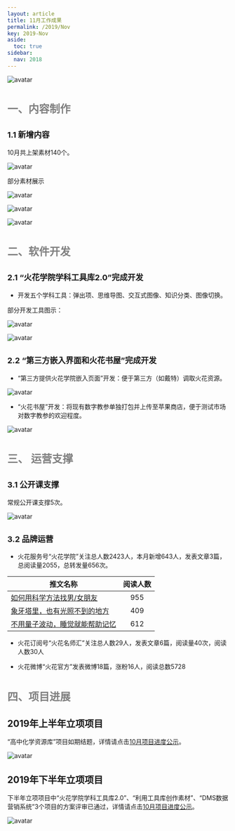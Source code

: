 ```yaml
---
layout: article
title: 11月工作成果
permalink: /2019/Nov
key: 2019-Nov
aside:
  toc: true
sidebar:
  nav: 2018
---
```


<bro/><bro/>

![avatar](images/20191100.png)

# <font size="5" color="gray">一、内容制作</font>

## <font size="4" >1.1 新增内容</font>

10月共上架素材140个。

![avatar](images/20191101.png)

部分素材展示

![avatar](images/201911002.png)

![avatar](images/201911003.png)

![avatar](images/201911004.png)

# <font size="5" color="gray">二、软件开发</font>

## <font size="4" >2.1 “火花学院学科工具库2.0”完成开发</font>

- 开发五个学科工具：弹出项、思维导图、交互式图像、知识分类、图像切换。

部分开发工具图示：

![avatar](images/20191105.png)

![avatar](images/201911005.png)

## <font size="4" >2.2 “第三方嵌入界面和火花书屋”完成开发</font>

- “第三方提供火花学院嵌入页面”开发：便于第三方（如戴特）调取火花资源。

![avatar](images/20191106.png)

- “火花书屋”开发：将现有数字教参单独打包并上传至苹果商店，便于测试市场对数字教参的欢迎程度。

![avatar](images/201911006.png)

# <font size="5" color="gray">三、	运营支撑</font>

## <font size="4" >3.1 公开课支撑</font>

常规公开课支撑5次。

![avatar](images/20191107.png)

## <font size="4" >3.2 品牌运营</font>

- 火花服务号“火花学院”关注总人数2423人，本月新增643人，发表文章3篇，总阅读量2055，总转发量656次。

| 推文名称 |  阅读人数  | 
|-------------|:------:|
[如何用科学方法找男/女朋友](https://mp.weixin.qq.com/s/T5f7K1_zYSjvrOx1-kZntA)|	955|
[象牙塔里，也有光照不到的地方](https://mp.weixin.qq.com/s/kZ_n59dOHPoJeJ_5ZJ_qTA)|	409|
[不用量子波动，睡觉就能帮助记忆](https://mp.weixin.qq.com/s/yeNq2EpvvdIf1klCjfqCCg)|	612|

- 火花订阅号“火花名师汇”关注总人数29人，发表文章6篇，阅读量40次，阅读人数30人

- 火花微博“火花官方”发表微博18篇，涨粉16人，阅读总数5728

# <font size="5" color="gray">四、项目进展</font>

## 2019年上半年立项项目

“高中化学资源库”项目如期结题，详情请点击[10月项目进度公示](https://github.com/Xiyue-team/doc_monthlyreport/blob/master/project/Oct.md)。
 
![avatar](images/20191007.png)

## 2019年下半年立项项目

下半年立项项目中“火花学院学科工具库2.0”、“利用工具库创作素材”、“DMS数据营销系统”3个项目的方案评审已通过，详情请点击[10月项目进度公示](https://github.com/Xiyue-team/doc_monthlyreport/blob/master/project/Oct.md)。

![avatar](images/20191008.png)


